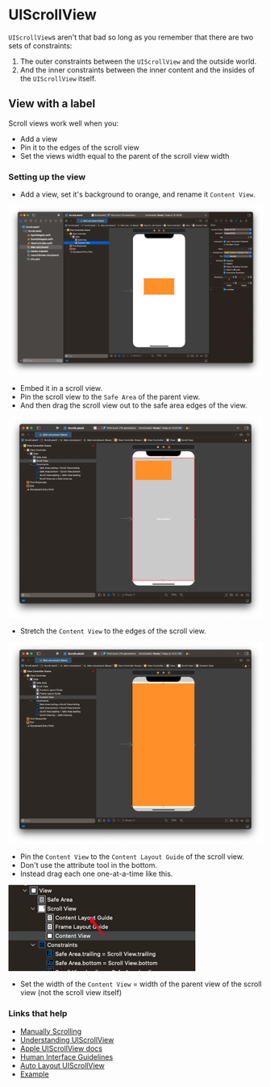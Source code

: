 # UIScrollView


`UIScrollView`s aren't that bad so long as you remember that there are two sets of constraints:

1. The outer constraints between the `UIScrollView` and the outside world.
2. And the inner constraints between the inner content and the insides of the `UIScrollView` itself.

## View with a label

Scroll views work well when you:

- Add a view
- Pin it to the edges of the scroll view
- Set the views width equal to the parent of the scroll view width

### Setting up the view

- Add a view, set it's background to orange, and rename it `Content View`.

![](images/1.png)

- Embed it in a scroll view.
- Pin the scroll view to the `Safe Area` of the parent view.
- And then drag the scroll view out to the safe area edges of the view.

![](images/2.png)

- Stretch the `Content View` to the edges of the scroll view.

![](images/3.png)

- Pin the `Content View` to the `Content Layout Guide` of the scroll view.
- Don't use the attribute tool in the bottom.
- Instead drag each one one-at-a-time like this.

![](images/4.png)

- Set the width of the `Content View` = width of the parent view of the scroll view (not the scroll view itself)


### Links that help

* [Manually Scrolling](https://jayeshkawli.ghost.io/manually-scrolling-uiscrollview-ios-swift/)
* [Understanding UIScrollView](https://oleb.net/blog/2014/04/understanding-uiscrollview/)
* [Apple UIScrollView docs](https://developer.apple.com/documentation/uikit/uiscrollview)
* [Human Interface Guidelines](https://developer.apple.com/design/human-interface-guidelines/ios/views/scroll-views/)
* [Auto Layout UIScrollView](https://developer.apple.com/library/archive/documentation/UserExperience/Conceptual/AutolayoutPG/WorkingwithScrollViews.html#//apple_ref/doc/uid/TP40010853-CH24-SW1)
* [Example](https://blog.alltheflow.com/scrollable-uistackview)
